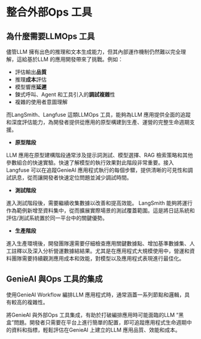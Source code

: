 # 整合外部Ops 工具
## 為什麼需要LLMOps 工具
儘管LLM 擁有出色的推理和文本生成能力，但其內部運作機制仍然難以完全理解，這給基於LLM 的應用開發帶來了挑戰。例如：

- 評估輸出**品質**
- 推理**成本**評估
- 模型響應**延遲**
- 鍊式呼叫、Agent 和工具引入的**調試複雜**性
- 複雜的使用者意圖理解

而LangSmith、Langfuse 這類LLMOps 工具，能夠為LLM 應用提供全面的追蹤和深度評估能力，為開發者提供從應用的原型構建到生產、運營的完整生命週期支援。

- **原型階段**

LLM 應用在原型建構階段通常涉及提示詞測試、模型選擇、RAG 檢索策略和其他參數組合的快速實驗。快速了解模型的執行效果對此階段非常重要。接入Langfuse 可以在追蹤GenieAI 應用程式執行的每個步驟，提供清晰的可見性和調試訊息，從而讓開發者快速定位問題並減少調試時間。

- **測試階段**

進入測試階段後，需要繼續收集數據以改善和提高效能。 LangSmith 能夠將運行作為範例新增至資料集中，從而擴展實際場景的測試覆蓋範圍。這是將日誌系統和評估/測試系統置於同一平台中的關鍵優勢。

- **生產階段**

進入生產環境後，開發團隊還需要仔細檢查應用關鍵數據點、增加基準數據集、人工註釋以及深入分析營運數據結結果。尤其是在應用程式大規模使用中，營運和資料團隊需要持續觀測應用成本和效能，對模型以及應用程式表現進行最佳化。

## GenieAI 與Ops 工具的集成
使用GenieAI Workflow 編排LLM 應用程式時，通常涵蓋一系列節點和邏輯，具有較高的複雜性。

將GenieAI 與外部Ops 工具集成，有助於打破編排應用時可能面臨的LLM “黑盒”問題。開發者只需要在平台上進行簡單的配置，即可追蹤應用程式生命週期中的資料和指標，輕鬆評估在GenieAI 上建立的LLM 應用品質、效能和成本。